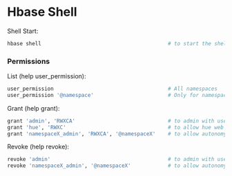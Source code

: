 # Hbase Shell

Shell Start:
```bash
hbase shell                                         # to start the shell
```


### Permissions
List (help user_permission):
```bash
user_permission                                     # All namespaces
user_permission '@namespace'                        # Only for namespace
```

Grant (help grant):
```bash
grant 'admin', 'RWXCA'                              # to admin with user admin (never needed, just an admin example)
grant 'hue', 'RWXC'                                 # to allow hue web browse
grant 'namespaceX_admin', 'RWXCA', '@namespaceX'    # to allow autonomy in a namespace to a user
```

Revoke (help revoke):
```bash
revoke 'admin'                                      # to admin with user admin (never needed, just an admin example)
revoke 'namespaceX_admin', '@namespaceX'            # to allow autonomy in a namespace to a user
```
